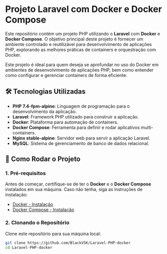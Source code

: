 # Projeto Laravel com Docker e Docker Compose

Este repositório contém um projeto PHP utilizando o **Laravel** com **Docker** e **Docker Compose**. O objetivo principal deste projeto é fornecer um ambiente controlado e reutilizável para desenvolvimento de aplicações PHP, explorando as melhores práticas de containers e orquestração com Docker.

Este projeto é ideal para quem deseja se aprofundar no uso do Docker em ambientes de desenvolvimento de aplicações PHP, bem como entender como configurar e gerenciar containers de forma eficiente.

## 🛠️ Tecnologias Utilizadas

- **PHP 7.4-fpm-alpine**: Linguagem de programação para o desenvolvimento da aplicação.
- **Laravel**: Framework PHP utilizado para construir a aplicação.
- **Docker**: Plataforma para automação de containers.
- **Docker Compose**: Ferramenta para definir e rodar aplicativos multi-containers.
- **Nginx stable-alpine**: Servidor web para servir a aplicação Laravel.
- **MySQL**: Sistema de gerenciamento de banco de dados relacional.

## 🚀 Como Rodar o Projeto

### 1. Pré-requisitos

Antes de começar, certifique-se de ter o **Docker** e o **Docker Compose** instalados em sua máquina. Caso não tenha, siga as instruções de instalação:

- [Docker - Instalação](https://docs.docker.com/get-docker/)
- [Docker Compose - Instalação](https://docs.docker.com/compose/install/)

### 2. Clonando o Repositório

Clone este repositório para sua máquina local:

```bash
git clone https://github.com/BlackVSK/Laravel-PHP-docker
cd Laravel-PHP-docker

